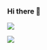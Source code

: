 ### Hi there 👋 

![](https://github-readme-stats.vercel.app/api?username=luckyAisen&theme=default&hide_title=true)

![](https://komarev.com/ghpvc/?username=luckyAisen)
